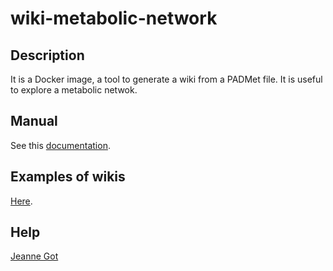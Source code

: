 # wiki-metabolic-network

## Description
It is a Docker image, a tool to generate a wiki from a PADMet file. It is useful to explore a metabolic netwok.

## Manual
See this [documentation](https://aureme.readthedocs.io/en/latest/faq.html#how-to-generate-wiki).

## Examples of wikis
[Here](http://aureme.genouest.org/wiki.html).

## Help
[Jeanne Got](https://github.com/jgot)


